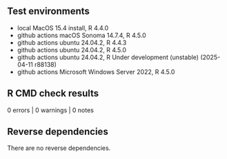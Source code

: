 ## Test environments

* local MacOS 15.4 install, R 4.4.0
* github actions macOS Sonoma 14.7.4, R 4.5.0
* github actions ubuntu 24.04.2, R 4.4.3
* github actions ubuntu 24.04.2, R 4.5.0
* github actions ubuntu 24.04.2, R Under development (unstable) (2025-04-11 r88138)
* github actions Microsoft Windows Server 2022, R 4.5.0

## R CMD check results

0 errors | 0 warnings | 0 notes

## Reverse dependencies

There are no reverse dependencies.
